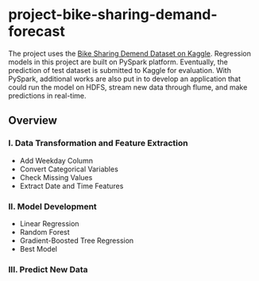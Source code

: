 # project-bike-sharing-demand-forecast

The project uses the [Bike Sharing Demend Dataset on Kaggle](https://www.kaggle.com/c/bike-sharing-demand/data). Regression models in this project are built on PySpark platform. Eventually, the prediction of test dataset is submitted to Kaggle for evaluation. With PySpark, additional works are also put in to develop an application that could run the model on HDFS, stream new data through flume, and make predictions in real-time.

## Overview
### I. Data Transformation and Feature Extraction
- Add Weekday Column
- Convert Categorical Variables
- Check Missing Values
- Extract Date and Time Features

### II. Model Development
- Linear Regression
- Random Forest
- Gradient-Boosted Tree Regression
- Best Model

### III. Predict New Data
